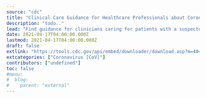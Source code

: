 ```yaml
---
source: "cdc"
title: "Clinical Care Guidance for Healthcare Professionals about Coronavirus (COVID-19)"
description: "todo.."
lead: "Find guidance for clinicians caring for patients with a suspected or confirmed infection caused by coronavirus disease COVID-19."
date: 2021-04-17T04:00:00.000Z
lastmod: 2021-04-17T04:00:00.000Z
draft: false
extlink: "https://tools.cdc.gov/api/embed/downloader/download.asp?m=404952&c=424265"
extcategories: ["Coronavirus [CoV]"]
contributors: ["undefined"]
toc: false
#menu:
#  blog:
#    parent: "external"
---
```

